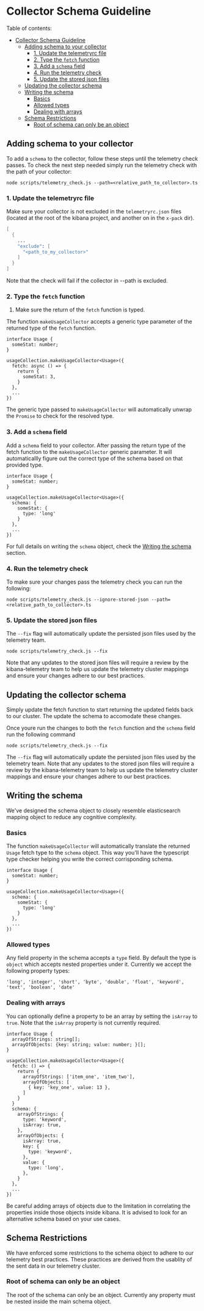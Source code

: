 # Collector Schema Guideline

Table of contents:
- [Collector Schema Guideline](#collector-schema-guideline)
  - [Adding schema to your collector](#adding-schema-to-your-collector)
    - [1. Update the telemetryrc file](#1-update-the-telemetryrc-file)
    - [2. Type the `fetch` function](#2-type-the-fetch-function)
    - [3. Add a `schema` field](#3-add-a-schema-field)
    - [4. Run the telemetry check](#4-run-the-telemetry-check)
    - [5. Update the stored json files](#5-update-the-stored-json-files)
  - [Updating the collector schema](#updating-the-collector-schema)
  - [Writing the schema](#writing-the-schema)
    - [Basics](#basics)
    - [Allowed types](#allowed-types)
    - [Dealing with arrays](#dealing-with-arrays)
  - [Schema Restrictions](#schema-restrictions)
    - [Root of schema can only be an object](#root-of-schema-can-only-be-an-object)


## Adding schema to your collector

To add a `schema` to the collector, follow these steps until the telemetry check passes.
To check the next step needed simply run the telemetry check with the path of your collector:

```
node scripts/telemetry_check.js --path=<relative_path_to_collector>.ts
```

### 1. Update the telemetryrc file

Make sure your collector is not excluded in the `telemetryrc.json` files (located at the root of the kibana project, and another on in the `x-pack` dir).

```s
[
  {
    ...
    "exclude": [
      "<path_to_my_collector>"
    ]
  }
]
```

Note that the check will fail if the collector in --path is excluded.

### 2. Type the `fetch` function
1. Make sure the return of the `fetch` function is typed.

The function `makeUsageCollector` accepts a generic type parameter of the returned type of the `fetch` function. 

```
interface Usage {
  someStat: number;
}

usageCollection.makeUsageCollector<Usage>({
  fetch: async () => {
    return {
      someStat: 3,
    }
  },
  ...
})
```

The generic type passed to `makeUsageCollector` will automatically unwrap the `Promise` to check for the resolved type.

### 3. Add a `schema` field

Add a `schema` field to your collector. After passing the return type of the fetch function to the `makeUsageCollector` generic parameter. It will automaticallly figure out the correct type of the schema based on that provided type.


```
interface Usage {
  someStat: number;
}

usageCollection.makeUsageCollector<Usage>({
  schema: {
    someStat: {
      type: 'long'
    }
  },
  ...
})
```

For full details on writing the `schema` object, check the [Writing the schema](#writing-the-schema) section.

### 4. Run the telemetry check

To make sure your changes pass the telemetry check you can run the following:

```
node scripts/telemetry_check.js --ignore-stored-json --path=<relative_path_to_collector>.ts
```

### 5. Update the stored json files

The `--fix` flag will automatically update the persisted json files used by the telemetry team.

```
node scripts/telemetry_check.js --fix
```

Note that any updates to the stored json files will require a review by the kibana-telemetry team to help us update the telemetry cluster mappings and ensure your changes adhere to our best practices.


## Updating the collector schema

Simply update the fetch function to start returning the updated fields back to our cluster. The update the schema to accomodate these changes.

Once youre run the changes to both the `fetch` function and the `schema` field run the following command

```
node scripts/telemetry_check.js --fix
```

The `--fix` flag will automatically update the persisted json files used by the telemetry team. Note that any updates to the stored json files will require a review by the kibana-telemetry team to help us update the telemetry cluster mappings and ensure your changes adhere to our best practices.


## Writing the schema

We've designed the schema object to closely resemble elasticsearch mapping object to reduce any cognitive complexity.

### Basics

The function `makeUsageCollector` will automatically translate the returned `Usage` fetch type to the `schema` object. This way you'll have the typescript type checker helping you write the correct corrisponding schema.

```
interface Usage {
  someStat: number;
}

usageCollection.makeUsageCollector<Usage>({
  schema: {
    someStat: {
      type: 'long'
    }
  },
  ...
})
```


### Allowed types

Any field property in the schema accepts a `type` field. By default the type is `object` which accepts nested properties under it. Currently we accept the following property types:

```
'long', 'integer', 'short', 'byte', 'double', 'float', 'keyword', 'text', 'boolean', 'date'
```


### Dealing with arrays

You can optionally define a property to be an array by setting the `isArray` to `true`. Note that the `isArray` property is not currently required.


```
interface Usage {
  arrayOfStrings: string[];
  arrayOfObjects: {key: string; value: number; }[];
}

usageCollection.makeUsageCollector<Usage>({
  fetch: () => {
    return {
      arrayOfStrings: ['item_one', 'item_two'],
      arrayOfObjects: [
        { key: 'key_one', value: 13 },
      ]
    }
  }
  schema: {
    arrayOfStrings: {
      type: 'keyword',
      isArray: true,
    },
    arrayOfObjects: {
      isArray: true,
      key: {
        type: 'keyword',
      },
      value: {
        type: 'long',
      },
    }
  },
  ...
})
```

Be careful adding arrays of objects due to the limitation in correlating the properties inside those objects inside kibana. It is advised to look for an alternative schema based on your use cases.


## Schema Restrictions

We have enforced some restrictions to the schema object to adhere to our telemetry best practices. These practices are derived from the usablity of the sent data in our telemetry cluster.


### Root of schema can only be an object

The root of the schema can only be an object. Currently any property must be nested inside the main schema object.